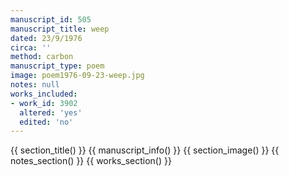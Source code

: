 ```yaml
---
manuscript_id: 505
manuscript_title: weep
dated: 23/9/1976
circa: ''
method: carbon
manuscript_type: poem
image: poem1976-09-23-weep.jpg
notes: null
works_included:
- work_id: 3902
  altered: 'yes'
  edited: 'no'
---
```


{{ section_title() }}
{{ manuscript_info() }}
{{ section_image() }}
{{ notes_section() }}
{{ works_section() }}
